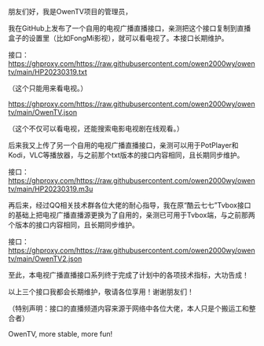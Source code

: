 朋友们好，我是OwenTV项目的管理员，

我在GitHub上发布了一个自用的电视广播直播接口，亲测把这个接口复制到直播盒子的设置里（比如FongMi影视），就可以看电视了。本接口长期维护。

接口：https://ghproxy.com/https://raw.githubusercontent.com/owen2000wy/owentv/main/HP20230319.txt

（这个只能用来看电视。）

https://ghproxy.com/https://raw.githubusercontent.com/owen2000wy/owentv/main/OwenTV.json

（这个不仅可以看电视，还能搜索电影电视剧在线观看。）

后来我又上传了另一个自用的电视广播直播接口，亲测可以用于PotPlayer和Kodi，VLC等播放器，与之前那个txt版本的接口内容相同，且长期同步维护。

接口：https://ghproxy.com/https://raw.githubusercontent.com/owen2000wy/owentv/main/HP20230319.m3u

再后来，经过QQ相关技术群各位大佬的耐心指导，我在原“酷云七七”Tvbox接口的基础上把电视广播直播源更换为了自用的，亲测已可用于Tvbox端，与之前那两个版本的接口内容相同，且长期同步维护。

接口：https://ghproxy.com/https://raw.githubusercontent.com/owen2000wy/owentv/main/OwenTV2.json

至此，本电视广播直播接口系列终于完成了计划中的各项技术指标，大功告成！

以上三个接口我都会长期维护，敬请各位享用！谢谢朋友们！

（特别声明：接口的直播频道内容来源于网络中各位大佬，本人只是个搬运工和整合者）

OwenTV, more stable, more fun!